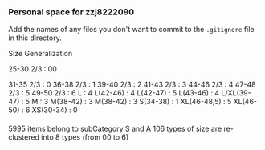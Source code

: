### Personal space for zzj8222090

Add the names of any files you don't want to commit to the ```.gitignore``` file in this directory.

Size Generalization

25-30 2/3 : 00

31-35 2/3 : 0
36-38 2/3 : 1
39-40 2/3 : 2
41-43 2/3 : 3
44-46 2/3 : 4
47-48 2/3 : 5
49-50 2/3 : 6
L : 4
L(42-46) : 4
L(42-47) : 5
L(43-46) : 4
L/XL(39-47) : 5
M : 3
M(38-42) : 3
M(38-42) : 3
S(34-38) : 1
XL(46-48,5) : 5
XL(46-50) : 6
XS(30-34) : 0

####
5995 items belong to subCategory S and A
106 types of size are re-clustered into 8 types (from 00 to 6)
